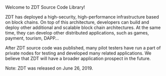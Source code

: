 Welcome to ZDT Source Code Library!

ZDT has deployed a high-security, high-performance infrastructure based on block chains. On top of this architecture, developers can build and deploy other additional and scalable block chain architectures. At the same time, they can develop other distributed applications, such as games, payment, tourism, DAPP…

After ZDT source code was published, many pilot testers have run a part of private nodes for testing and developed many related applications. We believe that ZDT will have a broader application prospect in the future.   

Note: ZDT was released on June 26, 2019.
